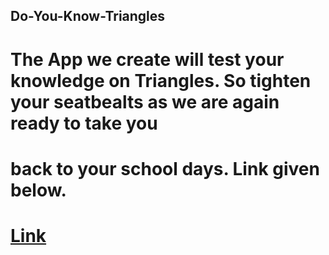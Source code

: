 ## Do-You-Know-Triangles

# The App we create will test your knowledge on Triangles. So tighten your seatbealts as we are again ready to take you
# back to your school days. Link given below.

# [Link](https://do-yo-know-triangles2311.netlify.app/)
